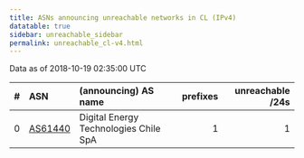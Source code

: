 ```yaml
---
title: ASNs announcing unreachable networks in CL (IPv4)
datatable: true
sidebar: unreachable_sidebar
permalink: unreachable_cl-v4.html
---
```


Data as of 2018-10-19 02:35:00 UTC


<div class="datatable-begin"></div>

|   # | ASN                                    | (announcing) AS name                  |   prefixes |   unreachable /24s |
|----:|:---------------------------------------|:--------------------------------------|-----------:|-------------------:|
|   0 | [AS61440](unreachable_AS61440-v4.html) | Digital Energy Technologies Chile SpA |          1 |                  1 |

<div class="datatable-end"></div>